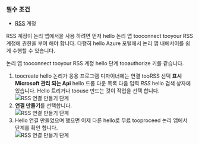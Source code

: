 ### <a name="prerequisites"></a>필수 조건
* [RSS](https://wikipedia.org/wiki/RSS) 계정  

RSS 계정이 논리 앱에서을 사용 하려면 먼저 hello 논리 앱 tooconnect tooyour RSS 계정에 권한을 부여 해야 합니다. 다행히 hello Azure 포털에서 논리 앱 내에서이를 쉽게 수행할 수 있습니다.  

논리 앱 tooconnect tooyour RSS 계정 hello 단계 tooauthorize 키를 같습니다.  

1. toocreate hello 논리가 응용 프로그램 디자이너에는 연결 tooRSS 선택 **표시 Microsoft 관리 되는 Api** hello 드롭 다운 목록 다음 입력 *RSS* hello 검색 상자에 있습니다. Hello 트리거나 toouse 만드는 것이 작업을 선택 합니다.  
   ![RSS 연결 만들기 단계](./media/connectors-create-api-rss/rss-1.png)  
2. **연결 만들기**를 선택합니다.  
   ![RSS 연결 만들기 단계](./media/connectors-create-api-rss/rss-2.png)  
3. Hello 연결 만들었으며 했으면 이제 다른 hello로 무료 tooproceed 논리 앱에서 단계를 확인 합니다.  
   ![RSS 연결 만들기 단계](./media/connectors-create-api-rss/rss-3.png)  

